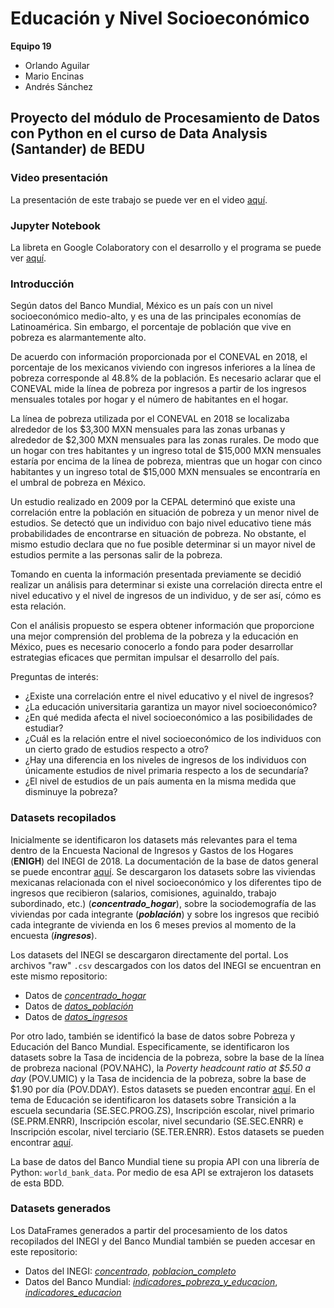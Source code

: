 # Educación y Nivel Socioeconómico
**Equipo 19**
- Orlando Aguilar
- Mario Encinas
- Andrés Sánchez

## Proyecto del módulo de Procesamiento de Datos con Python en el curso de Data Analysis (Santander) de BEDU

### Video presentación

La presentación de este trabajo se puede ver en el video [aquí](url).

### Jupyter Notebook

La libreta en Google Colaboratory con el desarrollo y el programa se puede ver [aquí](https://colab.research.google.com/drive/1INiQblT00YUsz3fwX0n_E9ZCO4vao8nu?usp=sharing).

### Introducción

Según datos del Banco Mundial, México es un país con un nivel socioeconómico medio-alto, y es una de las principales economías de Latinoamérica. Sin embargo, el porcentaje de población que vive en pobreza es alarmantemente alto.

De acuerdo con información proporcionada por el CONEVAL en 2018, el porcentaje de los mexicanos viviendo con ingresos inferiores a la línea de pobreza corresponde al 48.8% de la población. Es necesario aclarar que el CONEVAL mide la línea de pobreza por ingresos a partir de los ingresos mensuales totales por hogar y el número de habitantes en el hogar.

La línea de pobreza utilizada por el CONEVAL en 2018 se localizaba alrededor de los $3,300 MXN mensuales para las zonas urbanas y alrededor de $2,300 MXN mensuales para las zonas rurales. De modo que un hogar con tres habitantes y un ingreso total de $15,000 MXN mensuales estaría por encima de la línea de pobreza, mientras que un hogar con cinco habitantes y un ingreso total de $15,000 MXN mensuales se encontraría en el umbral de pobreza en México.

Un estudio realizado en 2009 por la CEPAL determinó que existe una correlación entre la población en situación de pobreza y un menor nivel de estudios. Se detectó que un individuo con bajo nivel educativo tiene más probabilidades de encontrarse en situación de pobreza. No obstante, el mismo estudio declara que no fue posible determinar si un mayor nivel de estudios permite a las personas salir de la pobreza.

Tomando en cuenta la información presentada previamente se decidió realizar un análisis para determinar si existe una correlación directa entre el nivel educativo y el nivel de ingresos de un individuo, y de ser así, cómo es esta relación.

Con el análisis propuesto se espera obtener información que proporcione una mejor comprensión del problema de la pobreza y la educación en México, pues es necesario conocerlo a fondo para poder desarrollar estrategias eficaces que permitan impulsar el desarrollo del país.

Preguntas de interés:

- ¿Existe una correlación entre el nivel educativo y el nivel de ingresos?
- ¿La educación universitaria garantiza un mayor nivel socioeconómico?
- ¿En qué medida afecta el nivel socioeconómico a las posibilidades de estudiar?
- ¿Cuál es la relación entre el nivel socioeconómico de los individuos con un cierto grado de estudios respecto a otro?
- ¿Hay una diferencia en los niveles de ingresos de los individuos con únicamente estudios de nivel primaria respecto a los de secundaría?
- ¿El nivel de estudios de un país aumenta en la misma medida que disminuye la pobreza?

### Datasets recopilados

Inicialmente se identificaron los datasets más relevantes para el tema dentro de la Encuesta Nacional de Ingresos y Gastos de los Hogares (**ENIGH**) del INEGI de 2018. La documentación de la base de datos general se puede encontrar [aquí](https://www.inegi.org.mx/programas/enigh/nc/2018/#Documentacion). Se descargaron los datasets sobre las viviendas mexicanas relacionada con el nivel socioeconómico y los diferentes tipo de ingresos que recibieron (salarios, comisiones, aguinaldo, trabajo subordinado, etc.) (***concentrado_hogar***), sobre la sociodemografía de las viviendas por cada integrante (***población***) y sobre los ingresos que recibió cada integrante de vivienda en los 6 meses previos al momento de la encuesta (***ingresos***).

Los datasets del INEGI se descargaron directamente del portal. Los archivos "raw" `.csv` descargados con los datos del INEGI se encuentran en este mismo repositorio:
- Datos de [*concentrado_hogar*](https://raw.githubusercontent.com/andresbsa/BEDU_Python/main/conjunto_de_datos_concentradohogar_enigh_2018_ns.csv)
- Datos de [*datos_población*](https://raw.githubusercontent.com/andresbsa/BEDU_Python/main/conjunto_de_datos_poblacion_enigh_2018_ns.csv)
- Datos de [*datos_ingresos*](https://raw.githubusercontent.com/andresbsa/BEDU_Python/main/conjunto_de_datos_ingresos_enigh_2018_ns.csv)

Por otro lado, también se identificó la base de datos sobre Pobreza y Educación del Banco Mundial. Especificamente, se identificaron los datasets sobre la Tasa de incidencia de la pobreza, sobre la base de la línea de probreza nacional (POV.NAHC), la *Poverty headcount ratio at $5.50 a day* (POV.UMIC) y la Tasa de incidencia de la pobreza, sobre la base de $1.90 por día (POV.DDAY). Estos datasets se pueden encontrar [aquí](https://data.worldbank.org/topic/poverty?view=chart). En el tema de Educación se identificaron los datasets sobre Transición a la escuela secundaria (SE.SEC.PROG.ZS), Inscripción escolar, nivel primario (SE.PRM.ENRR), Inscripción escolar, nivel secundario (SE.SEC.ENRR) e Inscripción escolar, nivel terciario (SE.TER.ENRR). Estos datasets se pueden encontrar [aquí](https://datos.bancomundial.org/tema/educacion?view=chart).

La base de datos del Banco Mundial tiene su propia API con una librería de Python: `world_bank_data`. Por medio de esa API se extrajeron los datasets de esta BDD.

### Datasets generados
Los DataFrames generados a partir del procesamiento de los datos recopilados del INEGI y del Banco Mundial también se pueden accesar en este repositorio:
- Datos del INEGI: [*concentrado*](url), [*poblacion_completo*](url)
- Datos del Banco Mundial: [*indicadores_pobreza_y_educacion*](url), [*indicadores_educacion*](url)
